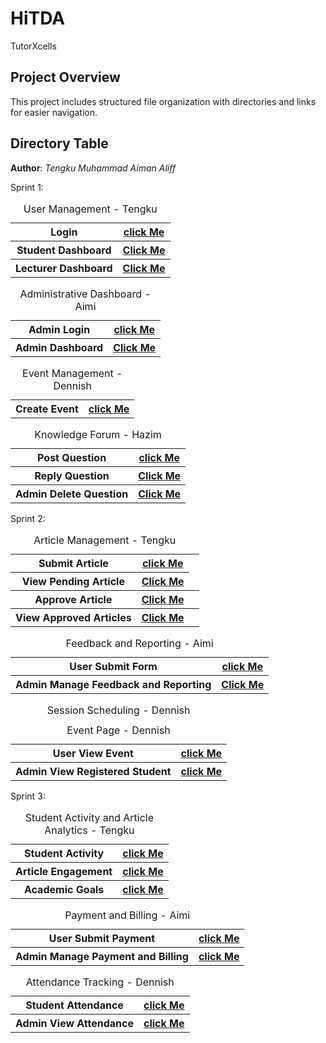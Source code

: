# HiTDA
TutorXcells


## Project Overview

This project includes structured file organization with directories and links for easier navigation.

## Directory Table
**Author**: *Tengku Muhammad Aiman Aliff*

Sprint 1:
<table>
<caption>User Management - Tengku</caption>
  <tr>
    <th>Login</th>
    <th><a href="User Dashboard/login.php">click Me</a></th>
  </tr>
  <tr>
    <th>Student Dashboard</th>
    <th><a href="Tengku Aiman/User Management/StudentDashboard.php">Click Me</a></th>
  </tr>
  <tr>
    <th>Lecturer Dashboard</th>
    <th><a href="Tengku Aiman/User Management/LecturerDashboard.php">Click Me</a></th>
  </tr>

  <table>
  <caption>Administrative Dashboard - Aimi</caption>
  <tr>
    <th>Admin Login</th>
    <th><a href="Sprint1_Administrative Dashboard/AdminLogin.php">click Me</a></th>
  </tr>
  <tr>
    <th>Admin Dashboard</th>
    <th><a href="Sprint1_Administrative Dashboard/AdminHome.html">Click Me</a></th>
  </tr>

  <table>
<caption>Event Management - Dennish</caption>
  <tr>
    <th>Create Event</th>
    <th><a href="Sprint 1/eventManagement.php">click Me</a></th>
  </tr>

  <table>
<caption>Knowledge Forum - Hazim</caption>
  <tr>
    <th>Post Question</th>
    <th><a href="Knowledge Forum/forum.php">click Me</a></th>
  </tr>
  <tr>
    <th>Reply Question</th>
    <th><a href="Knowledge Forum/reply.php">Click Me</a></th>
  </tr>
  <tr>
    <th>Admin Delete Question</th>
    <th><a href="Knowledge Forum/reply.php">Click Me</a></th>
  </tr>
    
  </table>

  Sprint 2:
<table>
  <caption>Article Management - Tengku</caption>
  <tr>
    <th>Submit Article</th>
    <th><a href="Article/artcile.php">click Me</a></th>
  </tr>
  <tr>
    <th>View Pending Article</th>
    <th><a href="Article/adminartcile.php">Click Me</a></th>
  </tr>
  <tr>
    <th>Approve Article</th>
    <th><a href="Article/show-article.php">Click Me</a></th>
    <th><a href="Article/approve.php"</th>
  </tr>
    <tr>
    <th>View Approved Articles</th>
    <th><a href="Article/disparticle.php">Click Me</a></th>
    <th><a href="Article/pok.php"</th>
  </tr>
</table>

<table>
  <caption>Feedback and Reporting - Aimi</caption>
  <tr>
    <th>User Submit Form</th>
    <th><a href="Sprint2_Feedback and Reporting/UserFeedbackReport.php">click Me</a></th>
  </tr>
  <tr>
    <th>Admin Manage Feedback and Reporting</th>
    <th><a href="Sprint2_Feedback and Reporting/TrackReport.php">Click Me</a></th>
  </tr>
</table>

  <table>
<caption>Session Scheduling - Dennish</caption>
  <tr>
    <th>User View Event</th>
    <th><a href="Sprint 2/eventPage.php">click Me</a></th>
  </tr>

<caption>Event Page - Dennish</caption>
  <tr>
    <th>Admin View Registered Student</th>
    <th><a href="Sprint 2/ViewRegisteredStud.php">click Me</a></th>
  </tr>
</table>

Sprint 3: 

<table>
<caption>Student Activity and Article Analytics - Tengku</caption>
  <tr>
    <th>Student Activity</th>
    <th><a href="Website Analytics/rewards.php">click Me</a></th>
  </tr>
  <tr>
    <th>Article Engagement</th>
    <th><a href="Sprint3_Payment&Billing/TrackPaymentBilling.php">click Me</a></th>
  </tr>
  <tr>
    <th>Academic Goals</th>
    <th><a href="Website Analytics/update.php">click Me</a></th>
  </tr>
</table>

<table>
<caption>Payment and Billing - Aimi</caption>
  <tr>
    <th>User Submit Payment</th>
    <th><a href="Sprint3_Payment&Billing/PaymentForm.php">click Me</a></th>
  </tr>
  <tr>
    <th>Admin Manage Payment and Billing</th>
    <th><a href="Sprint3_Payment&Billing/TrackPaymentBilling.php">click Me</a></th>
  </tr>

  <table>
<caption>Attendance Tracking - Dennish</caption>
  <tr>
    <th>Student Attendance</th>
    <th><a href="Sprint 3/submit_attendance.php">click Me</a></th>
  </tr>
  <tr>
    <th>Admin View Attendance</th>
    <th><a href="Sprint 3/AdminViewAttendance.php">click Me</a></th>
  </tr>
</table>

